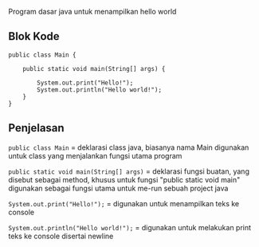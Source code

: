 Program dasar java untuk menampilkan hello world
## Blok Kode
```
public class Main { 

    public static void main(String[] args) { 

        System.out.print("Hello!");     
        System.out.println("Hello world!");
    }
}
```
## Penjelasan
`public class Main` = deklarasi class java, biasanya nama Main digunakan untuk class yang menjalankan fungsi utama program

`public static void main(String[] args)` = deklarasi fungsi buatan, yang disebut sebagai method, khusus untuk fungsi "public static void main" digunakan sebagai fungsi utama untuk me-run sebuah project java

`System.out.print("Hello!");` = digunakan untuk menampilkan teks ke console

`System.out.println("Hello world!");` = digunakan untuk melakukan print teks ke console disertai newline
